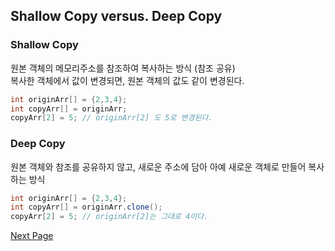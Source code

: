## Shallow Copy versus. Deep Copy

### Shallow Copy

원본 객체의 메모리주소를 참조하여 복사하는 방식 (참조 공유)  
복사한 객체에서 값이 변경되면, 원본 객체의 값도 같이 변경된다.

```java
int originArr[] = {2,3,4};
int copyArr[] = originArr;
copyArr[2] = 5; // originArr[2] 도 5로 변경된다.
```

### Deep Copy

원본 객체와 참조를 공유하지 않고, 새로운 주소에 담아 아예 새로운 객체로 만들어 복사하는 방식

```java
int originArr[] = {2,3,4};
int copyArr[] = originArr.clone();
copyArr[2] = 5; // originArr[2]는 그대로 4이다.
```

[Next Page](./random)